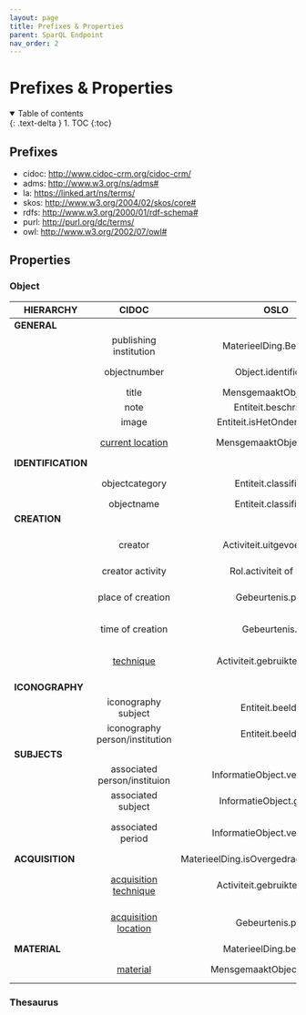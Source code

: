 ```yaml
---
layout: page
title: Prefixes & Properties
parent: SparQL Endpoint
nav_order: 2
---
```


# Prefixes & Properties

<details open markdown="block">
  <summary>
    Table of contents
  </summary>
  {: .text-delta }
1. TOC
{:toc}
</details>

## Prefixes

- cidoc: http://www.cidoc-crm.org/cidoc-crm/
- adms: <http://www.w3.org/ns/adms#>
- la: https://linked.art/ns/terms/
- skos: <http://www.w3.org/2004/02/skos/core#>
- rdfs: <http://www.w3.org/2000/01/rdf-schema#>
- purl: http://purl.org/dc/terms/
- owl: http://www.w3.org/2002/07/owl#

## Properties

### Object

| **HIERARCHY**      |                                   **CIDOC**                                  |                  **OSLO**                 |                                                                  **CEST**                                                                 | **SPARQL PROPERTY**                                                                                    |
|--------------------|:----------------------------------------------------------------------------:|:-----------------------------------------:|:-----------------------------------------------------------------------------------------------------------------------------------------:|--------------------------------------------------------------------------------------------------------|
| **GENERAL**        |                                                                              |                                           |                                                                                                                                           |                                                                                                        |
|                    | publishing institution                                                       | MaterieelDing.Beheerder                   | Naam Bewaarinstelling                                                                                                                     | cidoc:P50_has_current_keeper                                                                           |
|                    | objectnumber                                                                 | Object.identificator                      | Waarde Objectnummer                                                                                                                       | adms:identifier skos:notation                                                                          |
|                    | title                                                                        | MensgemaaktObject.titel                   | Titel                                                                                                                                     | cidoc:P102_has_title                                                                                   |
|                    | note                                                                         | Entiteit.beschrijving                     | Korte Beschrijving                                                                                                                        | cidoc:P3_has_note                                                                                      |
|                    | image                                                                        | Entiteit.isHetOnderwerpVan                | /                                                                                                                                         | cidoc:P129i_is_subject_of                                                                              |
|                    | [current location](https://cidoc-crm.org/html/5.0.4/cidoc-crm.html#P55)      | MensgemaaktObject.locatie                 | [Identificatie huidige standplaats](https://www.projectcest.be/wiki/Publicatie:Invulboek_objecten/Veld/Identificatie_huidige_standplaats) | cidoc:P55_has_current_location skos:prefLabel                                                          |
| **IDENTIFICATION** |                                                                              |                                           |                                                                                                                                           | **cidoc:P41i_was_classified_by**                                                                       |
|                    | objectcategory                                                               | Entiteit.classificatie                    | Term Objectcategorie                                                                                                                      | cidoc:P41i_was_classified_by cidoc:P42_assigned skos:prefLabel                                         |
|                    | objectname                                                                   | Entiteit.classificatie                    | Term Objectnaam                                                                                                                           | cidoc:P42_assigned skos:prefLabel                                                                      |
| **CREATION**       |                                                                              |                                           |                                                                                                                                           | **cidoc:P108i_was_produced_by**                                                                        |
|                    | creator                                                                      | Activiteit.uitgevoerdDoor                 | Naam Vervaardiger                                                                                                                         | cidoc:P108i_was_produced_by cidoc:P14_carried_out_by la:equivalent rdfs:label                          |
|                    | creator activity                                                             | Rol.activiteit of Rol.rol                 | Rol Vervaardiger                                                                                                                          | *under construction*                                                                                   |
|                    | place of creation                                                            | Gebeurtenis.plaats                        | Naam plaats vervaardiging                                                                                                                 | cidoc:P108i_was_produced_by cidoc:P7_took_place_at la:equivalent rdfs:label                            |
|                    | time of creation                                                             | Gebeurtenis.tijd                          | /                                                                                                                                         | cidoc:P108i_was_produced_by cidoc:P4_has_time-span                                                     |
|                    | [technique](https://cidoc-crm.org/html/cidoc_crm_v7.1.1.html#P32)            | Activiteit.gebruikteTechniek              | [Techniek](https://www.projectcest.be/wiki/Publicatie:Invulboek_objecten/Element/Techniek)                                                | cidoc:P108i_was_produced_by cidoc:P32_used_general_technique cidoc:P2_has_type skos:prefLabel          |
| **ICONOGRAPHY**    |                                                                              |                                           |                                                                                                                                           | **cidoc:P62_depicts**                                                                                  |
|                    | iconography subject                                                          | Entiteit.beeldtUit                        | Naam afgebeelde gebeurtenis                                                                                                               | *under construction*                                                                                   |
|                    | iconography person/institution                                               | Entiteit.beeldtUit                        | Naam afgebeelde persoon/instelling                                                                                                        | *under construction*                                                                                   |
| **SUBJECTS**       |                                                                              |                                           |                                                                                                                                           | **cidoc:P128_carries**                                                                                 |
|                    | associated person/instituion                                                 | InformatieObject.verwijstNaar             | Naam geassocieerde persoon/instelling                                                                                                     | cidoc:P128_carries cidoc:P67_refers_to cidoc:P2_has_type skos:prefLabel                                |
|                    | associated subject                                                           | InformatieObject.gaatOver                 | Naam geassocieerd concept                                                                                                                 | cidoc:P129_is_about cidoc:P67_refers_to cidoc:P2_has_type skos:prefLabel                               |
|                    | associated period                                                            | InformatieObject.verwijstNaar             | [Naam geassocieerde periode]                                                                                                              | cidoc:P128_carries cidoc:P67_refers_to cidoc:P2_has_type skos:prefLabel                                |
| **ACQUISITION**    |                                                                              | MaterieelDing.isOvergedragenBijVerwerving |                                                                                                                                           | **cidoc:P24i_changed_ownership_through                                                                 |
|                    | [acquisition technique](https://cidoc-crm.org/html/5.0.4/cidoc-crm.html#P32) | Activiteit.gebruikteTechniek              | [Term verwervingsmethode](https://www.projectcest.be/wiki/Publicatie:Invulboek_objecten/Veld/Term_verwervingsmethode)                     | cidoc:P24i_changed_ownership_through cidoc:P32_used_general_technique cidoc:P2_has_type skos:prefLabel |
|                    | [acquisition location](https://cidoc-crm.org/html/5.0.4/cidoc-crm.html#P7)   | Gebeurtenis.plaats                        | [Plaats verwervingsbron](https://www.projectcest.be/wiki/Publicatie:Invulboek_objecten/Veld/Plaats_verwervingsbron)                       | cidoc:P24i_changed_ownership_through cidoc:P7_took_place_at cidoc:P2_has_type skos:prefLabel           |
| **MATERIAL**       |                                                                              | MaterieelDing.bestaatUit                  |                                                                                                                                           | **cidoc:P45_consists_of**                                                                              |
|                    | [material](https://cidoc-crm.org/html/5.0.4/cidoc-crm.html#P45)              | MensgemaaktObject.materiaal               | [Term materiaal](https://www.projectcest.be/wiki/Publicatie:Invulboek_objecten/Veld/Term_materiaal)                                       | cidoc:P45_consists_of cidoc:P2_has_type skos:prefLabel                                                 |

### Thesaurus
